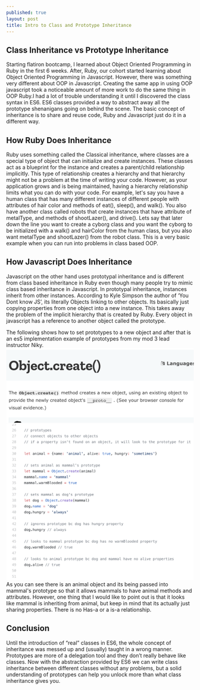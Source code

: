 ```yaml
---
published: true
layout: post
title: Intro to Class and Prototype Inheritance
---
```


## Class Inheritance vs Prototype Inheritance
Starting flatiron bootcamp, I learned about Object Oriented  Programming in Ruby in the first 6 weeks.  After, Ruby, our cohort started learning about Object Oriented Programming in Javascript. However, there was something very different about OOP in Javascript. Creating the same app in using OOP javascript took a noticeable amount of more work to do the same thing in OOP Ruby.I had a lot of trouble understanding it until I discovered the class syntax in ES6. ES6 classes provided a way to abstract away all the prototype shenanigans going on behind the scene. The basic concept of inheritance is to share and reuse code, Ruby and Javascript just do it in a different way.


## How Ruby Does Inheritance
Ruby uses something called the Classical inheritance, where classes are a special type of object that can initialize and create instances. These classes act as a blueprint for the instance and creates a parent/child relationship implicitly. This type of relationship creates a hierarchy and that hierarchy might not be a problem at the time of writing your code. However, as your application grows and is being maintained, having a hierarchy relationship limits what you can do with your code. For example, let's say you have a human class that has many different instances of different people with attributes of hair color and methods of eat(), sleep(), and walk(). You also have another class called robots that create instances that have attribute of metalType, and methods of shootLazer(), and drive(). Lets say that later down the line you want to create a cyborg class and you want the cyborg to be initialized with a walk() and hairColor from the human class, but you also want metalType and shootLazer() from the robot class. This is a very basic example when you can run into problems in class based OOP.


## How Javascript Does Inheritance

Javascript on the other hand uses prototypal inheritance and is different from class based inheritance in Ruby even though many people try to mimic class based inheritance in Javascript. In prototypal inheritance, instances inherit from other instances. According to Kyle Simpson the author of ‘You Dont know JS’, its literally Objects linking to other objects. Its basically just copying properties from one object into a new instance. This takes away the problem of the implicit hierarchy that is created by Ruby.  Every object in javascript has a reference to another object called the prototype.

The following shows how to set prototypes to a new object and after that is an es5 implementation example of prototypes from my mod 3 lead instructor Niky.
![mdn prototype](../images/mdnObjProto.png)
![prototype chain](../images/jsexample.png)
As you can see there is an animal object and its being passed into mammal's prototype so that it allows mammals to have animal methods and attributes. However, one thing that I would like to point out is that it looks like mammal is inheriting from animal, but keep in mind that its actually just sharing properties. There is no Has-a  or a is-a relationship.


## Conclusion
Until the introduction of “real” classes in ES6, the whole concept of inheritance was messed up and (usually) taught in a wrong manner. Prototypes are more of a delegation tool and they don’t really behave like classes. Now with the abstraction provided by ES6 we can write class inheritance between different classes without any problems, but a solid understanding of prototypes can help you unlock more than what class inheritance gives you.
